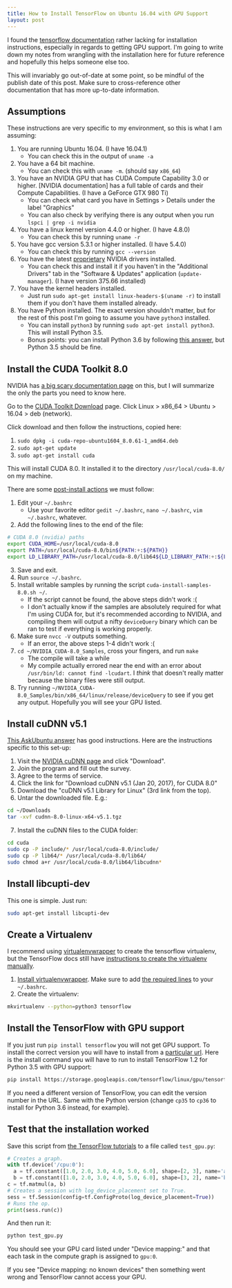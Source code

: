 ```yaml
---
title: How to Install TensorFlow on Ubuntu 16.04 with GPU Support
layout: post
---
```


I found the [tensorflow
documentation](https://www.tensorflow.org/install/install_linux) rather lacking
for installation instructions, especially in regards to getting GPU support.
I'm going to write down my notes from wrangling with the installation here for
future reference and hopefully this helps someone else too.

This will invariably go out-of-date at some point, so be mindful of the publish
date of this post. Make sure to cross-reference other documentation that has
more up-to-date information.

## Assumptions

These instructions are very specific to my environment, so this is what I am
assuming:

1. You are running Ubuntu 16.04. (I have 16.04.1)
    - You can check this in the output of `uname -a`
2. You have a 64 bit machine.
    - You can check this with `uname -m`. (should say `x86_64`)
2. You have an NVIDIA GPU that has CUDA Compute Capability 3.0 or higher.
[NVIDIA documentation] has a full table of cards and their Compute Capabilities.
(I have a GeForce GTX 980 Ti)
    - You can check what card you have in Settings > Details under the label
      "Graphics"
    - You can also check by verifying there is any output when you run `lspci |
      grep -i nvidia`
3. You have a linux kernel version 4.4.0 or higher. (I have 4.8.0)
    - You can check this by running `uname -r`
4. You have gcc version 5.3.1 or higher installed. (I have 5.4.0)
    - You can check this by running `gcc --version`
5. You have the latest [proprietary](https://i.imgur.com/8osspXj.jpg) NVIDIA
drivers installed.
    - You can check this and install it if you haven't in the "Additional
      Drivers" tab in the "Software & Updates" application (`update-manager`).
      (I have version 375.66 installed)
6. You have the kernel headers installed.
    - Just run `sudo apt-get install linux-headers-$(uname -r)` to install them
      if you don't have them installed already.
7. You have Python installed. The exact version shouldn't matter, but for the
rest of this post I'm going to assume you have `python3` installed.
    - You can install `python3` by running `sudo apt-get install python3`. This
      will install Python 3.5.
    - Bonus points: you can install Python 3.6 by following [this
      answer](https://askubuntu.com/a/865569), but Python 3.5 should be fine.

## Install the CUDA Toolkit 8.0

NVIDIA has [a big scary documentation
page](http://docs.nvidia.com/cuda/cuda-installation-guide-linux/) on this, but I
will summarize the only the parts you need to know here.

Go to the [CUDA Toolkit Download](https://developer.nvidia.com/cuda-downloads)
page. Click Linux > x86_64 > Ubuntu > 16.04 > deb (network).

Click download and then follow the instructions, copied here:

1. `sudo dpkg -i cuda-repo-ubuntu1604_8.0.61-1_amd64.deb`
2. `sudo apt-get update`
3. `sudo apt-get install cuda`

This will install CUDA 8.0. It installed it to the directory
`/usr/local/cuda-8.0/` on my machine.

There are some [post-install
actions](http://docs.nvidia.com/cuda/cuda-installation-guide-linux/index.html#post-installation-actions)
we must follow:

1. Edit your `~/.bashrc`
    - Use your favorite editor `gedit ~/.bashrc`, `nano ~/.bashrc`, `vim
      ~/.bashrc`, whatever.
2. Add the following lines to the end of the file:
```bash
# CUDA 8.0 (nvidia) paths
export CUDA_HOME=/usr/local/cuda-8.0
export PATH=/usr/local/cuda-8.0/bin${PATH:+:${PATH}}
export LD_LIBRARY_PATH=/usr/local/cuda-8.0/lib64${LD_LIBRARY_PATH:+:${LD_LIBRARY_PATH}}
```
3. Save and exit.
4. Run `source ~/.bashrc`.
5. Install writable samples by running the script `cuda-install-samples-8.0.sh
~/`.
   - If the script cannot be found, the above steps didn't work :(
   - I don't actually know if the samples are absolutely required for what I'm
     using CUDA for, but it's recommended according to NVIDIA, and compiling
     them will output a nifty `deviceQuery` binary which can be ran to test if
     everything is working properly.
6. Make sure `nvcc -V` outputs something.
   - If an error, the above steps 1-4 didn't work :(
7. `cd ~/NVIDIA_CUDA-8.0_Samples`, cross your fingers, and run `make`
   - The compile will take a while
   - My compile actually errored near the end with an error about `/usr/bin/ld:
     cannot find -lcudart`. I *think* that doesn't really matter because the
     binary files were still output.
8. Try running `~/NVIDIA_CUDA-8.0_Samples/bin/x86_64/linux/release/deviceQuery`
to see if you get any output. Hopefully you will see your GPU listed.

## Install cuDNN v5.1

[This AskUbuntu answer](https://askubuntu.com/a/767270) has good instructions.
Here are the instructions specific to this set-up:

1. Visit the [NVIDIA cuDNN page](https://developer.nvidia.com/cudnn) and click
"Download".
2. Join the program and fill out the survey.
3. Agree to the terms of service.
4. Click the link for "Download cuDNN v5.1 (Jan 20, 2017), for CUDA 8.0"
5. Download the "cuDNN v5.1 Library for Linux" (3rd link from the top).
6. Untar the downloaded file. E.g.:
```bash
cd ~/Downloads
tar -xvf cudnn-8.0-linux-x64-v5.1.tgz
```
7. Install the cuDNN files to the CUDA folder:
```bash
cd cuda
sudo cp -P include/* /usr/local/cuda-8.0/include/
sudo cp -P lib64/* /usr/local/cuda-8.0/lib64/
sudo chmod a+r /usr/local/cuda-8.0/lib64/libcudnn*
```

## Install libcupti-dev

This one is simple. Just run:

```bash
sudo apt-get install libcupti-dev
```

## Create a Virtualenv

I recommend using
[virtualenvwrapper](https://virtualenvwrapper.readthedocs.io/en/latest/index.html)
to create the tensorflow virtualenv, but the TensorFlow docs still have
[instructions to create the virtualenv
manually](https://www.tensorflow.org/install/install_linux#InstallingVirtualenv).

1. [Install
virtualenvwrapper](https://virtualenvwrapper.readthedocs.io/en/latest/install.html).
Make sure to add [the required
lines](https://virtualenvwrapper.readthedocs.io/en/latest/install.html#shell-startup-file)
to your `~/.bashrc`.
2. Create the virtualenv:
```bash
mkvirtualenv --python=python3 tensorflow
```

## Install the TensorFlow with GPU support

If you just run `pip install tensorflow` you will not get GPU support. To
install the correct version you will have to install from a [particular
url](https://www.tensorflow.org/install/install_linux#python_35). Here is the
install command you will have to run to install TensorFlow 1.2 for Python 3.5
with GPU support:

```bash
pip install https://storage.googleapis.com/tensorflow/linux/gpu/tensorflow_gpu-1.2.0-cp35-cp35m-linux_x86_64.whl
```

If you need a different version of TensorFlow, you can edit the version number
in the URL. Same with the Python version (change `cp35` to `cp36` to install for
Python 3.6 instead, for example).

## Test that the installation worked

Save this script from [the TensorFlow
tutorials](https://www.tensorflow.org/tutorials/using_gpu#logging_device_placement)
to a file called `test_gpu.py`:

```python
# Creates a graph.
with tf.device('/cpu:0'):
  a = tf.constant([1.0, 2.0, 3.0, 4.0, 5.0, 6.0], shape=[2, 3], name='a')
  b = tf.constant([1.0, 2.0, 3.0, 4.0, 5.0, 6.0], shape=[3, 2], name='b')
c = tf.matmul(a, b)
# Creates a session with log_device_placement set to True.
sess = tf.Session(config=tf.ConfigProto(log_device_placement=True))
# Runs the op.
print(sess.run(c))
```

And then run it:

```bash
python test_gpu.py
```

You should see your GPU card listed under "Device mapping:" and that each task
in the compute graph is assigned to `gpu:0`.

If you see "Device mapping: no known devices" then something went wrong and
TensorFlow cannot access your GPU.
